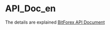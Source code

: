 # API_Doc_en
The details are explained [BitForex API Document](https://github.com/bitforexapi/API_Doc_en/wiki)
